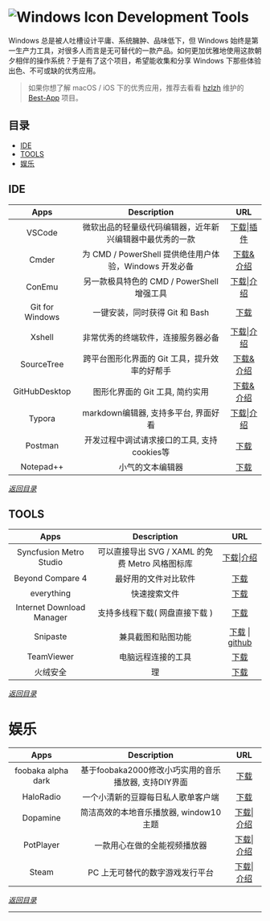 #  ![Windows Icon][1] Development Tools 

Windows 总是被人吐槽设计平庸、系统臃肿、品味低下，但 Windows 始终是第一生产力工具，对很多人而言是无可替代的一款产品。如何更加优雅地使用这款朝夕相伴的操作系统？于是有了这个项目，希望能收集和分享 Windows 下那些体验出色、不可或缺的优秀应用。

> 如果你想了解 macOS / iOS 下的优秀应用，推荐去看看 [hzlzh][3] 维护的 [Best-App][4] 项目。



## 目录

+ [IDE][2]
+ [TOOLS][3]
+ [娱乐][17]



## IDE

|      Apps       |                       Description                        |          URL           |
| :-------------: | :------------------------------------------------------: | :--------------------: |
|     VSCode      | 微软出品的轻量级代码编辑器，近年新兴编辑器中最优秀的一款 |  [下载][4]\|[插件][5]  |
|      Cmder      |  为 CMD / PowerShell 提供绝佳用户体验，Windows 开发必备  |     [下载&介绍][6]     |
|     ConEmu      |        另一款极具特色的 CMD / PowerShell 增强工具        |  [下载][7]\|[介绍][8]  |
| Git for Windows |              一键安装，同时获得 Git 和 Bash              |       [下载][9]        |
|     Xshell      |            非常优秀的终端软件，连接服务器必备            | [下载][10]\|[介绍][11] |
|   SourceTree    |      跨平台图形化界面的 Git 工具，提升效率的好帮手       |    [下载&介绍][12]     |
|  GitHubDesktop  |             图形化界面的 Git 工具, 简约实用              |    [下载&介绍][13]     |
|     Typora      |           markdown编辑器, 支持多平台, 界面好看           | [下载][21]\|[介绍][22] |
|     Postman     |       开发过程中调试请求接口的工具, 支持cookies等        |       [下载][29]       |
|    Notepad++    |                     小气的文本编辑器                     |       [下载][31]       |

*[返回目录][32]*



## TOOLS

|           Apps            |                   Description                   |          URL           |
| :-----------------------: | :---------------------------------------------: | :--------------------: |
|  Syncfusion Metro Studio  | 可以直接导出 SVG / XAML 的免费 Metro 风格图标库 | [下载][14]\|[介绍][15] |
|     Beyond Compare 4      |              最好用的文件对比软件               |       [下载][16]       |
|        everything         |                  快速搜索文件                   |       [下载][18]       |
| Internet Download Manager |         支持多线程下载( 网盘直接下载 )          |       [下载][20]       |
|         Snipaste          |               兼具截图和贴图功能                |       [下载][30] \| [github][34]      |
|         TeamViewer        |               电脑远程连接的工具                |       [下载][33]       |
| 火绒安全 |                       理                        | [下载][35] |

*[返回目录][32]*



# 娱乐

|        Apps        |                     Description                      |          URL           |
| :----------------: | :--------------------------------------------------: | :--------------------: |
| foobaka alpha dark | 基于foobaka2000修改小巧实用的音乐播放器, 支持DIY界面 |       [下载][19]       |
|     HaloRadio      |          一个小清新的豆瓣每日私人歌单客户端          |       [下载][25]       |
|      Dopamine      |        简洁高效的本地音乐播放器, window10主题        | [下载][28]\|[介绍][28] |
|     PotPlayer      |             一款用心在做的全能视频播放器             | [下载][23]\|[介绍][24] |
|       Steam        |           PC 上无可替代的数字游戏发行平台            | [下载][26]\|[介绍][27] |

*[返回目录][32]*



---

[1]: http://i.imgur.com/waCNjA2.png
[2]: #IDE
[3]: #TOOLS
[4]: https://code.visualstudio.com/download
[5]: https://marketplace.visualstudio.com/VSCode
[6]: http://cmder.net/
[7]: https://www.fosshub.com/ConEmu.html
[8]: https://conemu.github.io/
[9]: https://git-scm.com/downloads
[10]: http://www.xshellcn.com/xiazai.html
[11]: http://www.xshellcn.com/xshell.html
[12]: https://www.sourcetreeapp.com/
[13]: https://desktop.github.com/
[14]: http://www.syncfusion.com/downloads/metrostudio
[15]: https://www.oschina.net/translate/creating-metro-style-icons-with-metro-studio
[16]: http://www.beyondcompare.cc/xiazai.html
[17]: #娱乐
[18]: https://www.voidtools.com/downloads/
[19]: https://pan.baidu.com/s/1VYpX5awn-EaFk94k7KV4cA
[20]: https://www.internetdownloadmanager.com/download.html
[21]: https://typora.io/#windows
[22]: https://typora.io/
[23]: http://www.potplayer.org/
[24]: https://baike.baidu.com/item/PotPlayer
[25]: https://www.icyarrow.com/haloradio/
[26]: https://store.steampowered.com/about/Steam:?l=schinese
[27]: https://zh.wikipedia.org/wiki/Steam
[28]: https://www.digimezzo.com/content/software/dopamine/
[29]: https://www.getpostman.com/apps
[30]: https://zh.snipaste.com/
[31]: https://notepad-plus-plus.org/downloads
[32]: #目录
[33]: https://www.teamviewer.com/zhcn/credentials/free-for-personal-use/
[34]: https://github.com/Snipaste/feedback
[35]: https://www.huorong.cn/